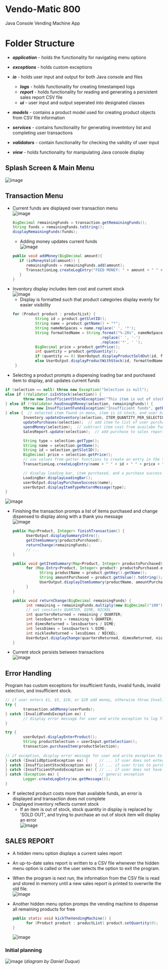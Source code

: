 # Vendo-Matic 800
Java Console Vending Machine App

# Folder Structure

- ***application*** - holds the functionality for navigating menu options   
- ***exceptions*** - holds custom exceptions

- ***io*** - holds user input and output for both Java console and files
  - ***logs*** - holds functionality for creating timestamped logs   
  - ***report*** - holds functionality for reading and generating a persistent sales report CSV file   
  - ***ui*** - user input and output seperated into designated classes   
- ***models*** - contains a product model used for creating product objects from CSV file information
- ***services*** - contains functionality for generating inventntory list and completing user transactions
- ***validators*** - contain functionality for checking the validity of user input
- ***view*** - holds functionality for manipulating Java console display

## Splash Screen & Main Menu   
  ![image](https://user-images.githubusercontent.com/47723396/203184846-86a43f6e-2167-4c21-974d-f77188ca5fbb.png)
     
## Transaction Menu
- Current funds are displayed over transaction menu   
  ![image](https://user-images.githubusercontent.com/47723396/203184956-10a2dcb5-f676-406d-bd1d-88ca979cf31c.png)
  ```java
  BigDecimal remainingFunds = transaction.getRemainingFunds();
  String funds = remainingFunds.toString();
  displayRemainingFunds(funds);
  ```
  - Adding money updates current funds   
  ![image](https://user-images.githubusercontent.com/47723396/203185135-fd158f03-27f2-4fd3-aef6-5f28e27df11f.png)      
  ```java
  public void addMoney(BigDecimal amount){
     if (isMoneyValid(amount)) {
        remainingFunds = remainingFunds.add(amount);
        TransactionLog.createLogEntry("FEED MONEY: " + amount + " " + remainingFunds);
     }
  }
  ```
- Inventory display includes item cost and current stock   
![image](https://user-images.githubusercontent.com/47723396/203185032-104382dd-7593-4e8b-941b-10771a33a8ff.png) 
  - Display is formatted such that product categories display evenly for easier visibility   
  ```java
  for (Product product : productList) {
            String id = product.getSlotID();
            String name = product.getName() + "*";
            String nameNoSpaces = name.replace(' ', '*');
            String formattedName = String.format("%-20s", nameNoSpaces)
                                         .replace(' ', '-')
                                         .replace('*', ' ');
            BigDecimal price = product.getPrice();
            int quantity = product.getQuantity();
            if (quantity == 0) UserOutput.displayProductSoldOut(id, formattedName, price);
            else UserOutput.displayProductWithStock(id, formattedName, price, quantity);
   }
   ```     
- Selecting a product prompts a dispensing loading bar and purchased item to display, and updates current funds   
```java
if (selection == null) throw new Exception("Selection is null");
else if (!Validator.isInStock(selection)) {
        throw new InsufficientStockException("This item is out of stock",  selection.getQuantity());
} else if (!Validator.hasEnoughMoney(selection, remainingFunds)) {
        throw new InsufficientFundsException("Insufficient funds", getRemainingFunds(), selection.getPrice());
} else {  // selected item found in menu, item is in stock, and user has enough money to purchase item
        Inventory.updateInventory(selection, ITEM_QUANTITY_PER_SELECTION);  // update inventory
        updatePurchases(selection);  // add item to list of user purchases for this transaction
        spendMoney(selection);  // subtract item cost from availabe funds
        SalesReport.update(selection);  // add purchase to sales report in memory

        String type = selection.getType();
        String name = selection.getName();
        String id = selection.getSlotID();
        BigDecimal price = selection.getPrice();
        // use values from getter functions to create an entry in the transaction log
        TransactionLog.createLogEntry(name + " " + id + " " + price + " " + remainingFunds);

        // display loading bar, item purchased, and a purchase success message to the user
        LoadingBar.displayLoadingBar();
        userOutput.displayPurchaseSuccess(name);
        userOutput.displayItemTypeReturnMessage(type);
}
```
  ![image](https://user-images.githubusercontent.com/47723396/203185389-3059fbb6-fe1f-4eaf-b905-9375759058d0.png)
  
- Finishing the transaction promps a list of items purchased and change dispensed to display along with a thank you message   
![image](https://user-images.githubusercontent.com/47723396/203186349-0109b11c-5a1e-4cb7-837d-e1734dcd7ce6.png)   
  ```java
  public Map<Product, Integer> finishTransaction() {
        UserOutput.displaySummaryIntro();
        getItemSummary(productsPurchased);
        returnChange(remainingFunds);
        // ...
  }
  
  public void getItemSummary(Map<Product, Integer> productsPurchased) {
        for (Map.Entry<Product, Integer> product: productsPurchased.entrySet()) {
              String productName = product.getKey().getName();
              String amountPurchased = product.getValue().toString();
              UserOutput.displayItemSummary(productName, amountPurchased);
        }
  }

  public void returnChange(BigDecimal remainingFunds) {
        int remaining = remainingFunds.multiply(new BigDecimal("100")).intValue();
        // set constants QUARTER, DIME, NICKEL
        int quartersReturned = remaining / QUARTER;
        int lessQuarters = remaining % QUARTER;
        int dimesReturned = lessQuarters / DIME;
        int lessDimes = lessQuarters % DIME;
        int nicklesReturned = lessDimes / NICKEL;
        UserOutput.displayChange(quartersReturned, dimesReturned, nicklesReturned);
  }
  ```

     
- Current stock persists between transactions   
  ![image](https://user-images.githubusercontent.com/47723396/203186555-660d8356-2781-4b76-999a-db4aee0653b7.png)
     
## Error Handling
Program has custom exceptions for insufficient funds, invalid funds, invalid selection, and insufficient stock. 
```java
// if user enters $1, $5, $10, or $20 add money, otherwise throw Invalid Funds Exception
try {
        transaction.addMoney(userFunds);
} catch (InvalidFundsException ex) {
        // display error message for user and write exception to log file
}
```
```java
try {
        userOutput.displayEnterProduct();
        String productSelection = userInput.getSelection();
        transaction.purchaseItem(productSelection);
        
// if exception, display error message for user and write exception to log file
} catch (InvalidOptionException ex) {     // ... if user does not enter a valid product code
} catch (InsufficientStockException ex) { // ... if user tries to purchase an item that's out of stock
} catch (InsufficientFundsException ex) { // ... if user does not have enough money to purchase item
} catch (Exception ex) {                  // generic exception
        Logger.createLogEntry(ex.getMessage());
}
```

     
- If selected product costs more than available funds, an error is displayed and transaction does not complete    
- Displayed inventory reflects current stock  
  - If an item is out of stock, stock quantity in display is replaced by 'SOLD OUT', and trying to purchase an out of stock item will display an error   
  ![image](https://user-images.githubusercontent.com/47723396/203185858-179e5b7c-8fa0-4004-80be-dc70ebebf6e3.png)
 
    
## SALES REPORT
- A hidden menu option displays a current sales report
- An up-to-date sales report is written to a CSV file whenever the hidden menu option is called or the user selects the option to exit the program.
- When the program is next run, the information from the CSV file is read and stored in memory until a new sales report is printed to overwrite the old file.   
  ![image](https://user-images.githubusercontent.com/47723396/203186694-95e7ff9e-de3b-42f4-bb7e-8c718fa7dc53.png)
     
- Another hidden menu option promps the vending machine to dispense all remaining products for free   
  ```java
  public static void kickTheVendingMachine() {
        for (Product product : productList) product.setQuantity(0);
  }
  ```
  ![image](https://user-images.githubusercontent.com/47723396/203186857-3202450a-95aa-4737-b54b-289d3bb3281d.png)


### Initial planning 
![image](https://user-images.githubusercontent.com/47723396/203187111-b9a87bf0-9eac-47da-9064-8646a941114c.png)
(*diagram by Daniel Duque*)

